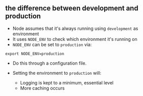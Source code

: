 ## the difference between development and production

- Node assumes that it's always running using `development` as environment
- It uses `NODE_ENV` to check which environment it's running on
- `NODE_ENV` can be set to `production` via:

```
export NODE_ENV=production
```

- Do this through a configuration file.

- Setting the environment to `production` will:

  - Logging is kept to a minimum, essential level
  - More caching occurs
